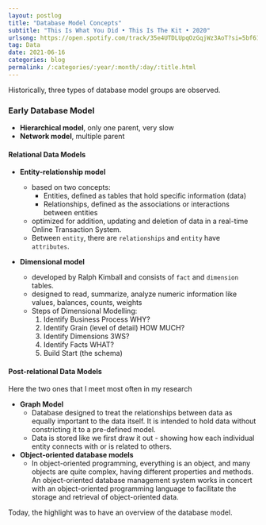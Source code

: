 ```yaml
---
layout: postlog
title: "Database Model Concepts"
subtitle: "This Is What You Did • This Is The Kit • 2020"
urlsong: https://open.spotify.com/track/35e4UTDLUpqOzGqjWz3AoT?si=5bf61ebd010f4460
tag: Data
date: 2021-06-16
categories: blog
permalink: /:categories/:year/:month/:day/:title.html
---
```


Historically, three types of database model groups are observed.

### Early Database Model
- **Hierarchical model**,  only one parent, very slow
- **Network model**, multiple parent

#### Relational Data Models
- **Entity-relationship model**
  - based on two concepts:
    - Entities, defined as tables that hold specific information (data)
    - Relationships, defined as the associations or interactions between entities
  - optimized for addition, updating and deletion of data in a real-time Online Transaction System.
  - Between `entity`, there are `relationships` and `entity` have `attributes`.

- **Dimensional model**
  - developed by Ralph Kimball and consists of `fact` and `dimension` tables.
  - designed to read, summarize, analyze numeric information like values, balances, counts, weights
  - Steps of Dimensional Modelling:
    1. Identify Business Process WHY?
    2. Identify Grain (level of detail) HOW MUCH?
    3. Identify Dimensions 3WS?
    4. Identify Facts WHAT?
    5. Build Start (the schema)
   
#### Post-relational Data Models
Here the two ones that I meet most often in my research 
- **Graph Model**
  - Database designed to treat the relationships between data as equally important to the data itself. It is intended to hold data without constricting it to a pre-defined model. 
  - Data is stored like we first draw it out - showing how each individual entity connects with or is related to others.
- **Object-oriented database models**
  - In object-oriented programming, everything is an object, and many objects are quite complex, having different properties and methods. An object-oriented database management system works in concert with an object-oriented programming language to facilitate the storage and retrieval of object-oriented data.

Today, the highlight was to have an overview of the database model. 